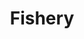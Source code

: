 ---
title: Fishery
slug: fishery
taxonomy:
	tag: industry
content:
    items:
        '@taxonomy.industry': fishery
    order:
        by: date
        dir: desc
---
